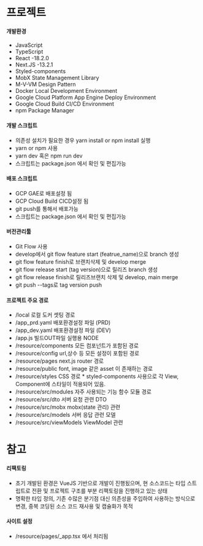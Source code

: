 # 프로젝트

#### 개발환경

- JavaScript
- TypeScript
- React -18.2.0
- Next.JS -13.2.1
- Styled-components
- MobX State Management Library
- M-V-VM Design Pattern
- Docker Local Development Environment
- Google Cloud Platform App Engine Deploy Environment
- Google Cloud Build CI/CD Environment
- npm Package Manager

#### 개발 스크립트

- 의존성 설치가 필요한 경우 yarn install or npm install 실행
- yarn or npm 사용
- yarn dev 혹은 npm run dev
- 스크립트는 package.json 에서 확인 및 편집가능

#### 배포 스크립트

- GCP GAE로 배포설정 됨
- GCP Cloud Build CICD설정 됨
- git push를 통해서 배포가능
- 스크립트는 package.json 에서 확인 및 편집가능

#### 버전관리툴

- Git Flow 사용
- develop에서 git flow feature start (featrue_name)으로 branch 생성
- git flow feature finish로 브랜치삭제 및 develop merge
- git flow release start (tag version)으로 릴리즈 branch 생성
- git flow release finish로 릴리즈브랜치 삭제 및 develop, main merge
- git push --tags로 tag version push

#### 프로젝트 주요 경로

- /local 로컬 도커 셋팅 경로
- /app_prd.yaml 배포환경설정 파일 (PRD)
- /app_dev.yaml 배포환경설정 파일 (DEV)
- /app.js 빌드OUT파일 실행용 NODE
- /resource/components 모든 컴포넌트가 포함된 경로
- /resource/config url,상수 등 모든 설정이 포함된 경로
- /resource/pages next.js router 경로
- /resource/public font, image 같은 asset 이 존재하는 경로
- /resource/styles CSS 경로 \* styled-components 사용으로 각 View, Component에 스타일이 적용되어 있음.
- /resource/src/modules 자주 사용되는 기능 함수 모듈 경로
- /resource/src/dto 서버 요청 관련 DTO
- /resource/src/mobx mobx(state 관리) 관련
- /resource/src/models 서버 응답 관련 모델
- /resource/src/viewModels ViewModel 관련

####

# 참고

#### 리팩토링

- 초기 개발된 환경은 VueJS 기반으로 개발이 진행됬으며, 현 소스코드는 타입 스트립트로 전환 및 프로젝트 구조를 부분 리팩토링을 진행하고 있는 상태
- 명확한 타입 정의, 기존 수많은 분기점 대신 의존성을 주입하여 사용하는 방식으로 변경, 중복 코딩된 소스 코드 재사용 및 캡슐화가 목적

#### 사이트 설정

- /resource/pages/\_app.tsx 에서 처리됨
